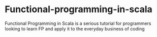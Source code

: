 # Functional-programming-in-scala
Functional Programming in Scala is a serious tutorial for programmers looking to learn FP and apply it to the everyday business of coding
